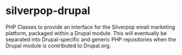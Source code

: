 silverpop-drupal
================

PHP Classes to provide an interface for the Silverpop email marketing platform, packaged within a Drupal module. This will eventually be separated into Drupal-specific and generic PHP repositories when the Drupal module is contributed to Drupal.org.

